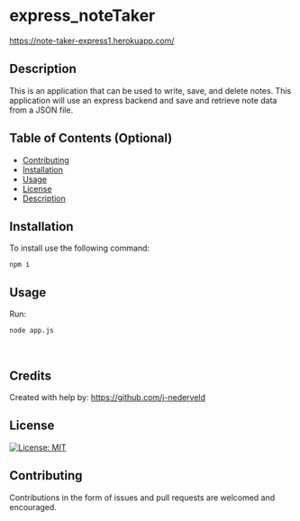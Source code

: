 # express_noteTaker

https://note-taker-express1.herokuapp.com/

## Description 


This is an application that can be used to write, save, and delete notes. This application will use an express backend and save and retrieve note data from a JSON file. 



## Table of Contents (Optional)


* [Contributing](#contributing)
* [Installation](#installation)
* [Usage](#usage)
* [License](#license)
* [Description](#description)


## Installation


To install use the following command:<br>
<pre><code>npm i</pre></code>

## Usage 

Run: <pre><code>node app.js</pre></code><br>


## Credits

Created with help by: https://github.com/j-nederveld


## License

[![License: MIT](https://img.shields.io/badge/License-MIT-yellow.svg)](https://opensource.org/licenses/MIT)


## Contributing

Contributions in the form of issues and pull requests are welcomed and encouraged.


